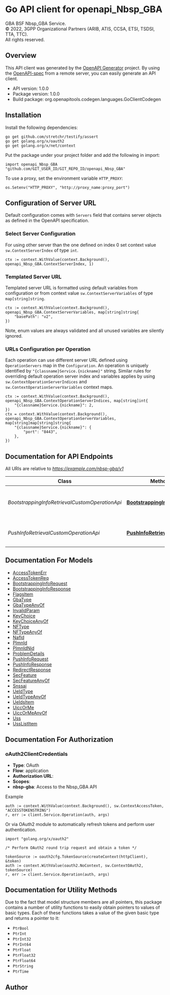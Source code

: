 # Go API client for openapi_Nbsp_GBA

GBA BSF Nbsp_GBA Service.  
© 2022, 3GPP Organizational Partners (ARIB, ATIS, CCSA, ETSI, TSDSI, TTA, TTC).  
All rights reserved.


## Overview
This API client was generated by the [OpenAPI Generator](https://openapi-generator.tech) project.  By using the [OpenAPI-spec](https://www.openapis.org/) from a remote server, you can easily generate an API client.

- API version: 1.0.0
- Package version: 1.0.0
- Build package: org.openapitools.codegen.languages.GoClientCodegen

## Installation

Install the following dependencies:

```shell
go get github.com/stretchr/testify/assert
go get golang.org/x/oauth2
go get golang.org/x/net/context
```

Put the package under your project folder and add the following in import:

```golang
import openapi_Nbsp_GBA "github.com/GIT_USER_ID/GIT_REPO_ID/openapi_Nbsp_GBA"
```

To use a proxy, set the environment variable `HTTP_PROXY`:

```golang
os.Setenv("HTTP_PROXY", "http://proxy_name:proxy_port")
```

## Configuration of Server URL

Default configuration comes with `Servers` field that contains server objects as defined in the OpenAPI specification.

### Select Server Configuration

For using other server than the one defined on index 0 set context value `sw.ContextServerIndex` of type `int`.

```golang
ctx := context.WithValue(context.Background(), openapi_Nbsp_GBA.ContextServerIndex, 1)
```

### Templated Server URL

Templated server URL is formatted using default variables from configuration or from context value `sw.ContextServerVariables` of type `map[string]string`.

```golang
ctx := context.WithValue(context.Background(), openapi_Nbsp_GBA.ContextServerVariables, map[string]string{
	"basePath": "v2",
})
```

Note, enum values are always validated and all unused variables are silently ignored.

### URLs Configuration per Operation

Each operation can use different server URL defined using `OperationServers` map in the `Configuration`.
An operation is uniquely identified by `"{classname}Service.{nickname}"` string.
Similar rules for overriding default operation server index and variables applies by using `sw.ContextOperationServerIndices` and `sw.ContextOperationServerVariables` context maps.

```golang
ctx := context.WithValue(context.Background(), openapi_Nbsp_GBA.ContextOperationServerIndices, map[string]int{
	"{classname}Service.{nickname}": 2,
})
ctx = context.WithValue(context.Background(), openapi_Nbsp_GBA.ContextOperationServerVariables, map[string]map[string]string{
	"{classname}Service.{nickname}": {
		"port": "8443",
	},
})
```

## Documentation for API Endpoints

All URIs are relative to *https://example.com/nbsp-gba/v1*

Class | Method | HTTP request | Description
------------ | ------------- | ------------- | -------------
*BootstrappingInfoRetrievalCustomOperationApi* | [**BootstrappingInfoRetrieval**](docs/BootstrappingInfoRetrievalCustomOperationApi.md#bootstrappinginforetrieval) | **Post** /bootstrapping-info-retrieval | Retrieve Bootstrapping Info from GBA BSF from NAF
*PushInfoRetrievalCustomOperationApi* | [**PushInfoRetrieval**](docs/PushInfoRetrievalCustomOperationApi.md#pushinforetrieval) | **Post** /push-info-retrieval | Retrieve Push Info from GBA BSF from Push-NAF


## Documentation For Models

 - [AccessTokenErr](docs/AccessTokenErr.md)
 - [AccessTokenReq](docs/AccessTokenReq.md)
 - [BootstrappingInfoRequest](docs/BootstrappingInfoRequest.md)
 - [BootstrappingInfoResponse](docs/BootstrappingInfoResponse.md)
 - [FlagsItem](docs/FlagsItem.md)
 - [GbaType](docs/GbaType.md)
 - [GbaTypeAnyOf](docs/GbaTypeAnyOf.md)
 - [InvalidParam](docs/InvalidParam.md)
 - [KeyChoice](docs/KeyChoice.md)
 - [KeyChoiceAnyOf](docs/KeyChoiceAnyOf.md)
 - [NFType](docs/NFType.md)
 - [NFTypeAnyOf](docs/NFTypeAnyOf.md)
 - [NafId](docs/NafId.md)
 - [PlmnId](docs/PlmnId.md)
 - [PlmnIdNid](docs/PlmnIdNid.md)
 - [ProblemDetails](docs/ProblemDetails.md)
 - [PushInfoRequest](docs/PushInfoRequest.md)
 - [PushInfoResponse](docs/PushInfoResponse.md)
 - [RedirectResponse](docs/RedirectResponse.md)
 - [SecFeature](docs/SecFeature.md)
 - [SecFeatureAnyOf](docs/SecFeatureAnyOf.md)
 - [Snssai](docs/Snssai.md)
 - [UeIdType](docs/UeIdType.md)
 - [UeIdTypeAnyOf](docs/UeIdTypeAnyOf.md)
 - [UeIdsItem](docs/UeIdsItem.md)
 - [UiccOrMe](docs/UiccOrMe.md)
 - [UiccOrMeAnyOf](docs/UiccOrMeAnyOf.md)
 - [Uss](docs/Uss.md)
 - [UssListItem](docs/UssListItem.md)


## Documentation For Authorization



### oAuth2ClientCredentials


- **Type**: OAuth
- **Flow**: application
- **Authorization URL**: 
- **Scopes**: 
 - **nbsp-gba**: Access to the Nbsp_GBA API

Example

```golang
auth := context.WithValue(context.Background(), sw.ContextAccessToken, "ACCESSTOKENSTRING")
r, err := client.Service.Operation(auth, args)
```

Or via OAuth2 module to automatically refresh tokens and perform user authentication.

```golang
import "golang.org/x/oauth2"

/* Perform OAuth2 round trip request and obtain a token */

tokenSource := oauth2cfg.TokenSource(createContext(httpClient), &token)
auth := context.WithValue(oauth2.NoContext, sw.ContextOAuth2, tokenSource)
r, err := client.Service.Operation(auth, args)
```


## Documentation for Utility Methods

Due to the fact that model structure members are all pointers, this package contains
a number of utility functions to easily obtain pointers to values of basic types.
Each of these functions takes a value of the given basic type and returns a pointer to it:

* `PtrBool`
* `PtrInt`
* `PtrInt32`
* `PtrInt64`
* `PtrFloat`
* `PtrFloat32`
* `PtrFloat64`
* `PtrString`
* `PtrTime`

## Author



